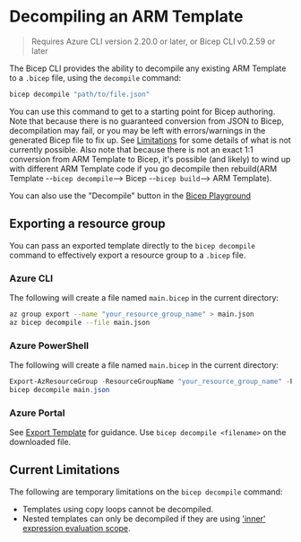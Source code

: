 # Decompiling an ARM Template
 
> Requires Azure CLI version 2.20.0 or later, or Bicep CLI v0.2.59 or later
 
The Bicep CLI provides the ability to decompile any existing ARM Template to a `.bicep` file, using the `decompile` command:
```sh
bicep decompile "path/to/file.json"
```

You can use this command to get to a starting point for Bicep authoring. Note that because there is no guaranteed conversion from JSON to Bicep, decompilation may fail, or you may be left with errors/warnings in the generated Bicep file to fix up. See [Limitations](#current-limitations) for some details of what is not currently possible. Also note that because there is not an exact 1:1 conversion from ARM Template to Bicep, it's possible (and likely) to wind up with different ARM Template code if you go decompile then rebuild(ARM Template --`bicep decompile`--> Bicep --`bicep build`--> ARM Template).

You can also use the "Decompile" button in the [Bicep Playground](https://aka.ms/bicepdemo)

## Exporting a resource group
You can pass an exported template directly to the `bicep decompile` command to effectively export a resource group to a `.bicep` file.

### Azure CLI
The following will create a file named `main.bicep` in the current directory:
```sh
az group export --name "your_resource_group_name" > main.json
az bicep decompile --file main.json
```
### Azure PowerShell
The following will create a file named `main.bicep` in the current directory:
```powershell
Export-AzResourceGroup -ResourceGroupName "your_resource_group_name" -Path ./main.json
bicep decompile main.json
```

### Azure Portal
See [Export Template](https://aka.ms/armexport) for guidance. Use `bicep decompile <filename>` on the downloaded file.


## Current Limitations
The following are temporary limitations on the `bicep decompile` command:
* Templates using copy loops cannot be decompiled.
* Nested templates can only be decompiled if they are using ['inner' expression evaluation scope](https://docs.microsoft.com/en-us/azure/azure-resource-manager/templates/linked-templates#expression-evaluation-scope-in-nested-templates).